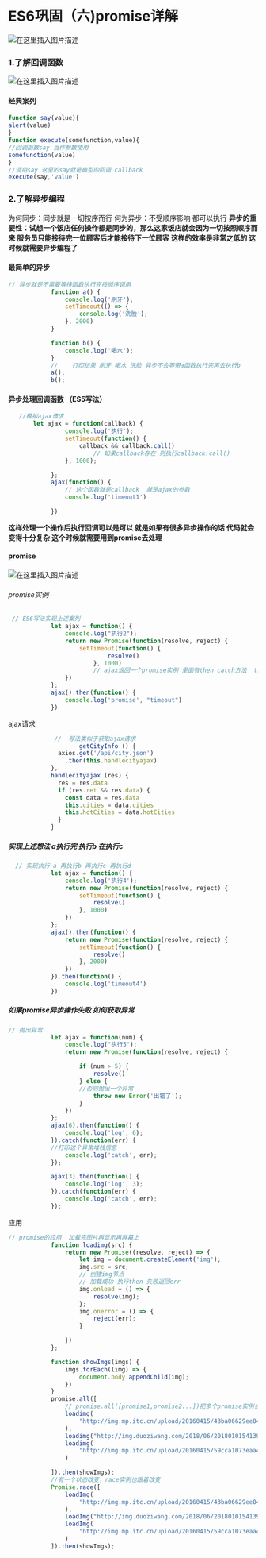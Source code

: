 # ES6巩固（六)promise详解
![在这里插入图片描述](https://img-blog.csdnimg.cn/20191019145036964.png?x-oss-process=image/watermark,type_ZmFuZ3poZW5naGVpdGk,shadow_10,text_aHR0cHM6Ly9ibG9nLmNzZG4ubmV0L3dlaXhpbl80Mjc2OTU2MQ==,size_16,color_FFFFFF,t_70)
### 1.了解回调函数
![在这里插入图片描述](https://img-blog.csdnimg.cn/20191019150238375.png?x-oss-process=image/watermark,type_ZmFuZ3poZW5naGVpdGk,shadow_10,text_aHR0cHM6Ly9ibG9nLmNzZG4ubmV0L3dlaXhpbl80Mjc2OTU2MQ==,size_16,color_FFFFFF,t_70)
#### 经典案列
```javascript
function say(value){
alert(value)
}
function execute(somefunction,value){
//回调函数say 当作参数使用
somefunction(value)
}
//调用say 这里的say就是典型的回调 callback
execute(say,'value')

```
### 2.了解异步编程
为何同步：同步就是一切按序而行
何为异步：不受顺序影响 都可以执行
**异步的重要性：试想一个饭店任何操作都是同步的，那么这家饭店就会因为一切按照顺序而来 服务员只能接待完一位顾客后才能接待下一位顾客 这样的效率是非常之低的 这时候就需要异步编程了**

#### 最简单的异步

```javascript
// 异步就是不需要等待函数执行完按顺序调用  
            function a() {
                console.log('刷牙');
                setTimeout(() => {
                    console.log('洗脸');
                }, 2000)
            }

            function b() {
                console.log('喝水');
            }
            //    打印结果 刷牙 喝水 洗脸 异步不会等带a函数执行完再去执行b
            a();
            b();
```
#### 异步处理回调函数 （ES5写法）

```javascript
   //模拟ajax请求
       let ajax = function(callback) {
                console.log('执行');
                setTimeout(function() {
                    callback && callback.call()
                        // 如果callback存在 则执行callback.call()
                }, 1000);

            };
            ajax(function() {
                // 这个函数就是callback  就是ajax的参数
                console.log('timeout1')

            })
```
**这样处理一个操作后执行回调可以是可以 就是如果有很多异步操作的话 代码就会变得十分复杂 这个时候就需要用到promise去处理**
####  promise
![在这里插入图片描述](https://img-blog.csdnimg.cn/20191019151259383.png)
###### promise实例

```javascript
 // ES6写法实现上述案列
            let ajax = function() {
                console.log("执行2");
                return new Promise(function(resolve, reject) {
                    setTimeout(function() {
                            resolve()
                        }, 1000)
                        // ajax返回一个promise实例 里面有then catch方法  then里面的函数体的参数就是resolve 或者是reject所对应的值 1秒钟后执行resolve 也就是then第一个参数
                })
            };
            ajax().then(function() {
                console.log('promise', "timeout")
            })

```
ajax请求
```javascript
             //  写法类似于获取ajax请求
                    getCityInfo () {
              axios.get('/api/city.json')
                .then(this.handlecityajax)
            },
            handlecityajax (res) {
              res = res.data
              if (res.ret && res.data) {
                const data = res.data
                this.cities = data.cities
                this.hotCities = data.hotCities
              }
            }
```

##### 实现上述想法 a执行完 执行b 在执行c

```javascript
  // 实现执行 a 再执行b 再执行c 再执行d
            let ajax = function() {
                console.log('执行4');
                return new Promise(function(resolve, reject) {
                    setTimeout(function() {
                        resolve()
                    }, 1000)
                })
            };
            ajax().then(function() {
                return new Promise(function(resolve, reject) {
                    setTimeout(function() {
                        resolve()
                    }, 2000)
                })
            }).then(function() {
                console.log('timeout4')
            })
```
##### 如果promise异步操作失败 如何获取异常

```javascript
// 抛出异常
            let ajax = function(num) {
                console.log("执行5");
                return new Promise(function(resolve, reject) {

                    if (num > 5) {
                        resolve()
                    } else {
                    //否则抛出一个异常
                        throw new Error('出错了');
                    }
                })
            };
            ajax(6).then(function() {
                console.log('log', 6);
            }).catch(function(err) {
            //打印这个异常堆栈信息
                console.log('catch', err);
            });

            ajax(3).then(function() {
                console.log('log', 3);
            }).catch(function(err) {
                console.log('catch', err);
            });
```
应用

```javascript
// promise的应用  加载完图片再显示再屏幕上
            function loadimg(src) {
                return new Promise((resolve, reject) => {
                    let img = document.createElement('img');
                    img.src = src;
                    // 创建img节点
                    // 加载成功 执行then 失败返回err
                    img.onload = () => {
                        resolve(img);
                    };
                    img.onerror = () => {
                        reject(err);
                    }

                })
            };

            function showImgs(imgs) {
                imgs.forEach((img) => {
                    document.body.appendChild(img);
                })
            }
            promise.all([
                // promise.all([promise1,promise2...])把多个promise实例当作一个
                loadimg(
                    "http://img.mp.itc.cn/upload/20160415/43ba06629ee0493cb6784a7455cb5cc5.jpg"
                ),
                loadimg("http://img.duoziwang.com/2018/06/2018010154139925.jpg"),
                loadimg(
                    "http://img.mp.itc.cn/upload/20160415/59cca1073eaa49788e349c67e4a9c37e.jpg"
                )

            ]).then(showImgs);
            //有一个状态改变，race实例也跟着改变
            Promise.race([
                loadImg(
                    "http://img.mp.itc.cn/upload/20160415/43ba06629ee0493cb6784a7455cb5cc5.jpg"
                ),
                loadImg("http://img.duoziwang.com/2018/06/2018010154139925.jpg"),
                loadImg(
                    "http://img.mp.itc.cn/upload/20160415/59cca1073eaa49788e349c67e4a9c37e.jpg"
                )
            ]).then(showImgs);
```

